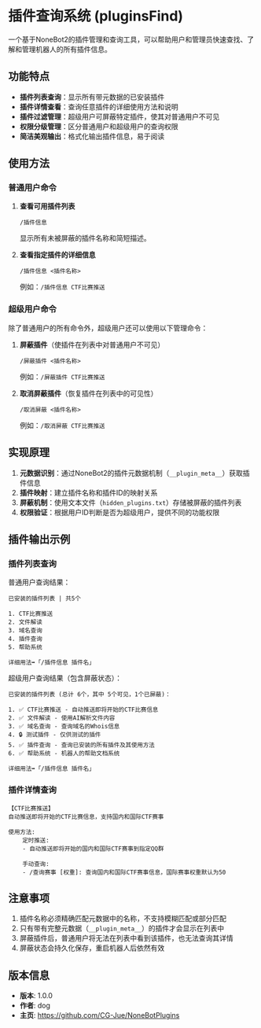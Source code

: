 # 插件查询系统 (pluginsFind)

一个基于NoneBot2的插件管理和查询工具，可以帮助用户和管理员快速查找、了解和管理机器人的所有插件信息。

## 功能特点

- **插件列表查询**：显示所有带元数据的已安装插件
- **插件详情查看**：查询任意插件的详细使用方法和说明
- **插件过滤管理**：超级用户可屏蔽特定插件，使其对普通用户不可见
- **权限分级管理**：区分普通用户和超级用户的查询权限
- **简洁美观输出**：格式化输出插件信息，易于阅读

## 使用方法

### 普通用户命令

1. **查看可用插件列表**
   ```
   /插件信息
   ```
   显示所有未被屏蔽的插件名称和简短描述。

2. **查看指定插件的详细信息**
   ```
   /插件信息 <插件名称>
   ```
   例如：`/插件信息 CTF比赛推送`

### 超级用户命令

除了普通用户的所有命令外，超级用户还可以使用以下管理命令：

1. **屏蔽插件**（使插件在列表中对普通用户不可见）
   ```
   /屏蔽插件 <插件名称>
   ```
   例如：`/屏蔽插件 CTF比赛推送`

2. **取消屏蔽插件**（恢复插件在列表中的可见性）
   ```
   /取消屏蔽 <插件名称>
   ```
   例如：`/取消屏蔽 CTF比赛推送`

## 实现原理

1. **元数据识别**：通过NoneBot2的插件元数据机制（`__plugin_meta__`）获取插件信息
2. **插件映射**：建立插件名称和插件ID的映射关系
3. **屏蔽机制**：使用文本文件（`hidden_plugins.txt`）存储被屏蔽的插件列表
4. **权限验证**：根据用户ID判断是否为超级用户，提供不同的功能权限

## 插件输出示例

### 插件列表查询

普通用户查询结果：
```
已安装的插件列表 | 共5个

1. CTF比赛推送
2. 文件解读
3. 域名查询
4. 插件查询
5. 帮助系统

详细用法➡️「/插件信息 插件名」
```

超级用户查询结果（包含屏蔽状态）：
```
已安装的插件列表 (总计 6个，其中 5个可见，1个已屏蔽)：

1. ✅ CTF比赛推送 - 自动推送即将开始的CTF比赛信息
2. ✅ 文件解读 - 使用AI解析文件内容
3. ✅ 域名查询 - 查询域名的Whois信息
4. 🔒 测试插件 - 仅供测试的插件
5. ✅ 插件查询 - 查询已安装的所有插件及其使用方法
6. ✅ 帮助系统 - 机器人的帮助文档系统

详细用法➡️「/插件信息 插件名」
```

### 插件详情查询

```
【CTF比赛推送】
自动推送即将开始的CTF比赛信息，支持国内和国际CTF赛事

使用方法:
    定时推送: 
    - 自动推送即将开始的国内和国际CTF赛事到指定QQ群
    
    手动查询: 
    - /查询赛事 [权重]: 查询国内和国际CTF赛事信息，国际赛事权重默认为50
```

## 注意事项

1. 插件名称必须精确匹配元数据中的名称，不支持模糊匹配或部分匹配
2. 只有带有完整元数据（`__plugin_meta__`）的插件才会显示在列表中
3. 屏蔽插件后，普通用户将无法在列表中看到该插件，也无法查询其详情
4. 屏蔽状态会持久化保存，重启机器人后依然有效

## 版本信息

- **版本**: 1.0.0
- **作者**: dog
- **主页**: https://github.com/CG-Jue/NoneBotPlugins
